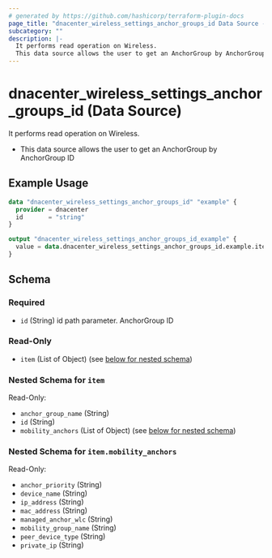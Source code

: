 ```yaml
---
# generated by https://github.com/hashicorp/terraform-plugin-docs
page_title: "dnacenter_wireless_settings_anchor_groups_id Data Source - terraform-provider-dnacenter"
subcategory: ""
description: |-
  It performs read operation on Wireless.
  This data source allows the user to get an AnchorGroup by AnchorGroup ID
---
```


# dnacenter_wireless_settings_anchor_groups_id (Data Source)

It performs read operation on Wireless.

- This data source allows the user to get an AnchorGroup by AnchorGroup ID

## Example Usage

```terraform
data "dnacenter_wireless_settings_anchor_groups_id" "example" {
  provider = dnacenter
  id       = "string"
}

output "dnacenter_wireless_settings_anchor_groups_id_example" {
  value = data.dnacenter_wireless_settings_anchor_groups_id.example.item
}
```

<!-- schema generated by tfplugindocs -->
## Schema

### Required

- `id` (String) id path parameter. AnchorGroup ID

### Read-Only

- `item` (List of Object) (see [below for nested schema](#nestedatt--item))

<a id="nestedatt--item"></a>
### Nested Schema for `item`

Read-Only:

- `anchor_group_name` (String)
- `id` (String)
- `mobility_anchors` (List of Object) (see [below for nested schema](#nestedobjatt--item--mobility_anchors))

<a id="nestedobjatt--item--mobility_anchors"></a>
### Nested Schema for `item.mobility_anchors`

Read-Only:

- `anchor_priority` (String)
- `device_name` (String)
- `ip_address` (String)
- `mac_address` (String)
- `managed_anchor_wlc` (String)
- `mobility_group_name` (String)
- `peer_device_type` (String)
- `private_ip` (String)
